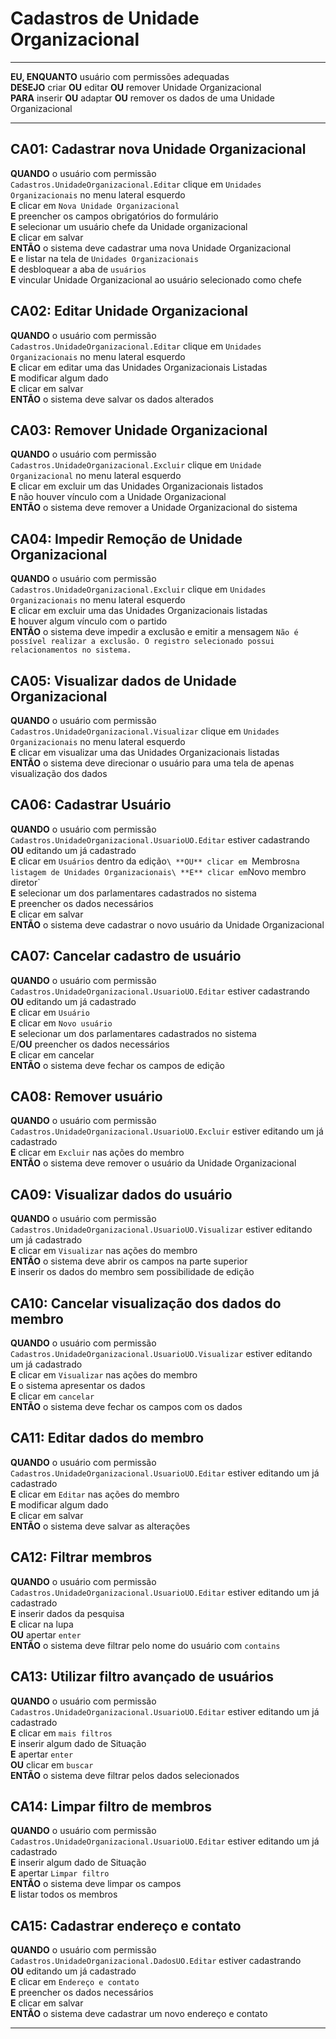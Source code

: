 # Cadastros de Unidade Organizacional

---

**EU, ENQUANTO** usuário com permissões adequadas\
**DESEJO** criar **OU** editar **OU** remover Unidade Organizacional\
**PARA** inserir **OU** adaptar **OU** remover os dados de uma Unidade Organizacional

---

## CA01: Cadastrar nova Unidade Organizacional

**QUANDO** o usuário com permissão `Cadastros.UnidadeOrganizacional.Editar` clique em `Unidades Organizacionais` no menu lateral esquerdo\
**E** clicar em `Nova Unidade Organizacional`\
**E** preencher os campos obrigatórios do formulário\
**E** selecionar um usuário chefe da Unidade organizacional\
**E** clicar em salvar\
**ENTÃO** o sistema deve cadastrar uma nova Unidade Organizacional\
**E** e listar na tela de `Unidades Organizacionais`\
**E** desbloquear a aba de `usuários`\
**E** vincular Unidade Organizacional ao usuário selecionado como chefe

## CA02: Editar Unidade Organizacional

**QUANDO** o usuário com permissão `Cadastros.UnidadeOrganizacional.Editar` clique em `Unidades Organizacionais` no menu lateral esquerdo\
**E** clicar em editar uma das Unidades Organizacionais Listadas\
**E** modificar algum dado\
**E** clicar em salvar\
**ENTÃO** o sistema deve salvar os dados alterados

## CA03: Remover Unidade Organizacional

**QUANDO** o usuário com permissão `Cadastros.UnidadeOrganizacional.Excluir` clique em `Unidade Organizacional` no menu lateral esquerdo\
**E** clicar em excluir um das Unidades Organizacionais listados\
**E** não houver vínculo com a Unidade Organizacional\
**ENTÃO** o sistema deve remover a Unidade Organizacional do sistema

## CA04: Impedir Remoção de Unidade Organizacional

**QUANDO** o usuário com permissão `Cadastros.UnidadeOrganizacional.Excluir` clique em `Unidades Organizacionais` no menu lateral esquerdo\
**E** clicar em excluir uma das Unidades Organizacionais listadas\
**E** houver algum vínculo com o partido\
**ENTÃO** o sistema deve impedir a exclusão e emitir a mensagem `Não é possível realizar a exclusão. O registro selecionado possui relacionamentos no sistema.`

## CA05: Visualizar dados de Unidade Organizacional

**QUANDO** o usuário com permissão `Cadastros.UnidadeOrganizacional.Visualizar` clique em `Unidades Organizacionais` no menu lateral esquerdo\
**E** clicar em visualizar uma das Unidades Organizacionais listadas\
**ENTÃO** o sistema deve direcionar o usuário para uma tela de apenas visualização dos dados

## CA06: Cadastrar Usuário

**QUANDO** o usuário com permissão `Cadastros.UnidadeOrganizacional.UsuarioUO.Editar` estiver cadastrando\
**OU** editando um já cadastrado\
**E** clicar em `Usuários` dentro da edição`\
**OU** clicar em `Membros`na listagem de Unidades Organizacionais\
**E** clicar em`Novo membro diretor`\
**E** selecionar um dos parlamentares cadastrados no sistema\
**E** preencher os dados necessários\
**E** clicar em salvar\
**ENTÃO** o sistema deve cadastrar o novo usuário da Unidade Organizacional

## CA07: Cancelar cadastro de usuário

**QUANDO** o usuário com permissão `Cadastros.UnidadeOrganizacional.UsuarioUO.Editar` estiver cadastrando\
**OU** editando um já cadastrado\
**E** clicar em `Usuário`\
**E** clicar em `Novo usuário`\
**E** selecionar um dos parlamentares cadastrados no sistema\
E/**OU** preencher os dados necessários\
**E** clicar em cancelar\
**ENTÃO** o sistema deve fechar os campos de edição

## CA08: Remover usuário

**QUANDO** o usuário com permissão `Cadastros.UnidadeOrganizacional.UsuarioUO.Excluir` estiver editando um já cadastrado\
**E** clicar em `Excluir` nas ações do membro\
**ENTÃO** o sistema deve remover o usuário da Unidade Organizacional

## CA09: Visualizar dados do usuário

**QUANDO** o usuário com permissão `Cadastros.UnidadeOrganizacional.UsuarioUO.Visualizar` estiver editando um já cadastrado\
**E** clicar em `Visualizar` nas ações do membro\
**ENTÃO** o sistema deve abrir os campos na parte superior\
**E** inserir os dados do membro sem possibilidade de edição

## CA10: Cancelar visualização dos dados do membro

**QUANDO** o usuário com permissão `Cadastros.UnidadeOrganizacional.UsuarioUO.Visualizar` estiver editando um já cadastrado\
**E** clicar em `Visualizar` nas ações do membro\
**E** o sistema apresentar os dados\
**E** clicar em `cancelar`\
**ENTÃO** o sistema deve fechar os campos com os dados

## CA11: Editar dados do membro

**QUANDO** o usuário com permissão `Cadastros.UnidadeOrganizacional.UsuarioUO.Editar` estiver editando um já cadastrado\
**E** clicar em `Editar` nas ações do membro\
**E** modificar algum dado\
**E** clicar em salvar\
**ENTÃO** o sistema deve salvar as alterações

## CA12: Filtrar membros

**QUANDO** o usuário com permissão `Cadastros.UnidadeOrganizacional.UsuarioUO.Editar` estiver editando um já cadastrado\
**E** inserir dados da pesquisa\
**E** clicar na lupa\
**OU** apertar `enter`\
**ENTÃO** o sistema deve filtrar pelo nome do usuário com `contains`

## CA13: Utilizar filtro avançado de usuários

**QUANDO** o usuário com permissão `Cadastros.UnidadeOrganizacional.UsuarioUO.Editar` estiver editando um já cadastrado\
**E** clicar em `mais filtros`\
**E** inserir algum dado de Situação\
**E** apertar `enter`\
**OU** clicar em `buscar`\
**ENTÃO** o sistema deve filtrar pelos dados selecionados

## CA14: Limpar filtro de membros

**QUANDO** o usuário com permissão `Cadastros.UnidadeOrganizacional.UsuarioUO.Editar` estiver editando um já cadastrado\
**E** inserir algum dado de Situação\
**E** apertar `Limpar filtro`\
**ENTÃO** o sistema deve limpar os campos\
**E** listar todos os membros

## CA15: Cadastrar endereço e contato

**QUANDO** o usuário com permissão `Cadastros.UnidadeOrganizacional.DadosUO.Editar` estiver cadastrando\
**OU** editando um já cadastrado\
**E** clicar em `Endereço e contato`\
**E** preencher os dados necessários\
**E** clicar em salvar\
**ENTÃO** o sistema deve cadastrar um novo endereço e contato

---
